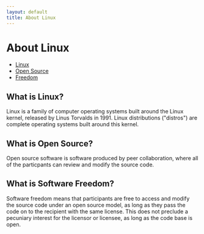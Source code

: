 ```yaml
---
layout: default
title: About Linux
---
```


# About Linux
- [Linux](#what-is-linux)
- [Open Source](#what-is-open-source)
- [Freedom](#what-is-software-freedom)

## What is Linux?
Linux is a family of computer operating systems built around the Linux kernel, released by Linus Torvalds in 1991. Linux distributions ("distros") are complete operating systems built around this kernel.

## What is Open Source?
Open source software is software produced by peer collaboration, where all of the particpants can review and modify the source code.

## What is Software Freedom?
Software freedom means that participants are free to access and modify the source code under an open source model, as long as they pass the code on to the recipient with the same license. This does not preclude a pecuniary interest for the licensor or licensee, as long as the code base is open.
